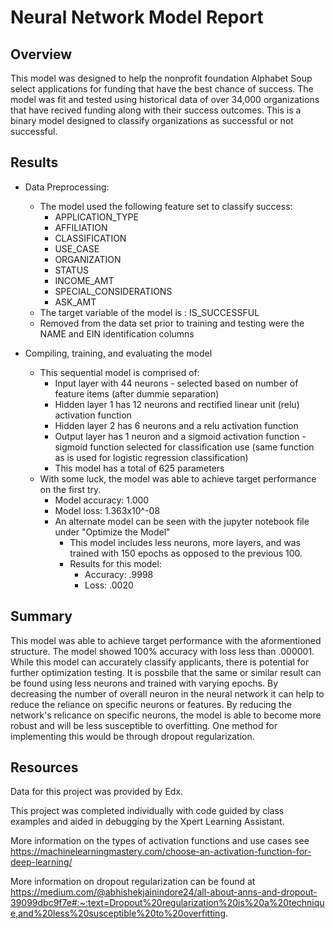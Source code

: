 # Neural Network Model Report

## Overview

This model was designed to help the nonprofit foundation Alphabet Soup select applications for funding that have the best chance of success. The model was fit and tested using historical data of over 34,000 organizations that have recived funding along with their success outcomes. This is a binary model designed to classify organizations as successful or not successful.

## Results

* Data Preprocessing: 
    * The model used the following feature set to classify success: 
        * APPLICATION_TYPE
        * AFFILIATION
        * CLASSIFICATION
        * USE_CASE
        * ORGANIZATION
        * STATUS
        * INCOME_AMT
        * SPECIAL_CONSIDERATIONS
        * ASK_AMT
    * The target variable of the model is : IS_SUCCESSFUL
    * Removed from the data set prior to training and testing were the NAME and EIN identification columns

* Compiling, training, and evaluating the model
    * This sequential model is comprised of:
        * Input layer with 44 neurons - selected based on number of feature items (after dummie separation)
        * Hidden layer 1 has 12 neurons and rectified linear unit (relu) activation function 
        * Hidden layer 2 has 6 neurons and a relu activation function
        * Output layer has 1 neuron and a sigmoid activation function - sigmoid function selected for classification use (same function as is used for logistic regression classification)
        * This model has a total of 625 parameters
    * With some luck, the model was able to achieve target performance on the first try. 
        * Model accuracy: 1.000
        * Model loss: 1.363x10^-08
        * An alternate model can be seen with the jupyter notebook file under "Optimize the Model"
            * This model includes less neurons, more layers, and was trained with 150 epochs as opposed to the previous 100. 
            * Results for this model:
                * Accuracy: .9998
                * Loss: .0020

## Summary

This model was able to achieve target performance with the aformentioned structure. The model showed 100% accuracy with loss less than .000001. While this model can accurately classify applicants, there is potential for further optimization testing. It is possbile that the same or similar result can be found using less neurons and trained with varying epochs. By decreasing the number of overall neuron in the neural network it can help to reduce the reliance on specific neurons or features. By reducing the network's relicance on specific neurons, the model is able to become more robust and will be less susceptible to overfitting. One method for implementing this would be through dropout regularization. 


## Resources

Data for this project was provided by Edx. 

This project was completed individually with code guided by class examples and aided in debugging by the Xpert Learning Assistant. 

More information on the types of activation functions and use cases see https://machinelearningmastery.com/choose-an-activation-function-for-deep-learning/ 

More information on dropout regularization can be found at https://medium.com/@abhishekjainindore24/all-about-anns-and-dropout-39099dbc9f7e#:~:text=Dropout%20regularization%20is%20a%20technique,and%20less%20susceptible%20to%20overfitting. 